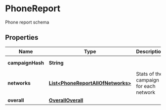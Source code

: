 

# PhoneReport

Phone report schema

## Properties

| Name | Type | Description | Notes |
|------------ | ------------- | ------------- | -------------|
|**campaignHash** | **String** |  |  [optional] [readonly] |
|**networks** | [**List&lt;PhoneReportAllOfNetworks&gt;**](PhoneReportAllOfNetworks.md) | Stats of the campaign for each network |  [optional] |
|**overall** | [**OverallOverall**](OverallOverall.md) |  |  [optional] |



